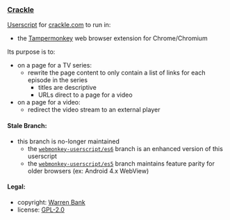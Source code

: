 ### [Crackle](https://github.com/warren-bank/crx-Crackle/tree/greasemonkey-userscript)

[Userscript](https://github.com/warren-bank/crx-Crackle/raw/greasemonkey-userscript/greasemonkey-userscript/Crackle.user.js) for [crackle.com](https://www.crackle.com/) to run in:
* the [Tampermonkey](https://chrome.google.com/webstore/detail/tampermonkey/dhdgffkkebhmkfjojejmpbldmpobfkfo) web browser extension for Chrome/Chromium

Its purpose is to:
* on a page for a TV series:
  - rewrite the page content to only contain a list of links for each episode in the series
    * titles are descriptive
    * URLs direct to a page for a video
* on a page for a video:
  - redirect the video stream to an external player

#### Stale Branch:

* this branch is no-longer maintained
  - the [`webmonkey-userscript/es6`](https://github.com/warren-bank/crx-Crackle/tree/webmonkey-userscript/es6) branch is an enhanced version of this userscript
  - the [`webmonkey-userscript/es5`](https://github.com/warren-bank/crx-Crackle/tree/webmonkey-userscript/es5) branch maintains feature parity for older browsers (ex: Android 4.x WebView)

#### Legal:

* copyright: [Warren Bank](https://github.com/warren-bank)
* license: [GPL-2.0](https://www.gnu.org/licenses/old-licenses/gpl-2.0.txt)
